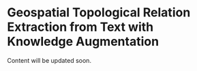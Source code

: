 # Geospatial Topological Relation Extraction from Text with Knowledge Augmentation
Content will be updated soon.
